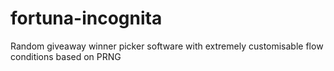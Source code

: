 # fortuna-incognita
Random giveaway winner picker software with extremely customisable flow conditions based on PRNG
